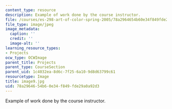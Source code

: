 ```yaml
---
content_type: resource
description: Example of work done by the course instructor.
file: /courses/es-298-art-of-color-spring-2005/78a2964654b60e34f849fde29a0a92d3_image9.jpg
file_type: image/jpeg
image_metadata:
  caption: ''
  credit: ''
  image-alt: ''
learning_resource_types:
- Projects
ocw_type: OCWImage
parent_title: Projects
parent_type: CourseSection
parent_uid: 1c4032ea-8d6c-7f25-6a10-9d8d63799c61
resourcetype: Image
title: image9.jpg
uid: 78a29646-54b6-0e34-f849-fde29a0a92d3
---
```

Example of work done by the course instructor.

